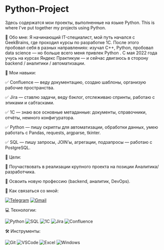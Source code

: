 # Python-Project
Здесь содержатся мои проекты, выполненные на языке Python. This is where I've put together my projects using Python.

📌 Обо мне:
Я начинающий IT-специалист, мой путь начался с GeekBrains, где проходил курсы по разработке 1С. После этого пробовал себя в разных направлениях: изучал C++, Python, пробовал data science — но больше всего меня привлек Python . С мая 2022 года учусь на курсах Яндекс Практикум — и сейчас двигаюсь в сторону backend / аналитики / автоматизации.

💼 Мои навыки:

✅ Confluence — веду документацию, создаю шаблоны, организую рабочие пространства.

✅ Jira — ставлю задачи, веду бэклог, отслеживаю спринты, работаю с эпиками и сабтасками.

✅ 1С — знаю все основные метаданные: документы, справочники, отчёты, немного конфигуратора.

✅ Python — пишу скрипты для автоматизации, обработки данных, умею работать с Pandas, requests, argparse, tkinter.

✅ SQL — пишу запросы, JOIN’ы, агрегации, подзапросы — работаю с PostgreSQL.

🎯 Цели:

🔁 Поучаствовать в реализации крупного проекта на позиции Аналитика/разработчика.

🚀 Освоить новую профессию (backend, аналитик, DevOps).

💬 Как связаться со мной:

[![Telegram](https://img.shields.io/badge/Telegram-Contact-blue?logo=telegram)](https://t.me/Nerzul70)
[![Gmail](https://img.shields.io/badge/Gmail-Email-red?logo=gmail&logoColor=white)](mailto:forester379@gmail.com)

💻 Технологии:

![Python](https://img.shields.io/badge/Python-3776AB?logo=python&logoColor=white)  ![SQL](https://img.shields.io/badge/SQL-003B5C?logo=mysql&logoColor=white)  ![1C](https://img.shields.io/badge/1C-yellow) ![Jira](https://img.shields.io/badge/Jira-0052CC?logo=jira&logoColor=white) ![Confluence](https://img.shields.io/badge/Confluence-172B4D?logo=confluence&logoColor=white)

🛠️ Инструменты:

![Git](https://img.shields.io/badge/Git-F05032?logo=git&logoColor=white)  ![VSCode](https://img.shields.io/badge/VSCode-007ACC?logo=visual-studio-code&logoColor=white)  ![Excel](https://img.shields.io/badge/Excel-217346?logo=microsoft-excel&logoColor=white)  ![Windows](https://img.shields.io/badge/Windows-0078D4?logo=windows&logoColor=white)
